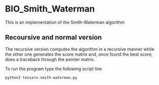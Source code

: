 # BIO_Smith_Waterman
This is an implementation of the Smith-Waterman algorithm

## Recoursive and normal version
The recursive version computes the algorithm in a recursive manner while the other one generates the score matrix and, 
once found the best score, does a traceback through the pointer matrix.

To run the program type the following script line
```
python3 tessaro-smith-waterman.py
```
